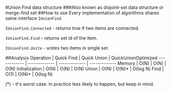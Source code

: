 #Union Find data structure
###Also known as disjoint-set data structure or merge-find set
##How to use
Every implementation of algorithms shares same interface `IUnionFind`. 

`IUnionFind.Connected` - returns true if two items are connected.

`IUnionFind.Find` - returns set id of the item.

`IUnionFind.Unite` - unites two items in single set.

##Analysis
Operation | Quick Find | Quick Union | QuickUnionOptimized
------------ | ------------- |  ------------- | -------------
Memory | O(N) | O(N) | O(N)
Initialization | O(N) | O(N) | O(N)
Union | O(N) | O(N)* | O(log N)
Find | O(1) | O(N)* | O(log N)

(*) - it's worst case. In practice less likely to happen, but keep in mind.
